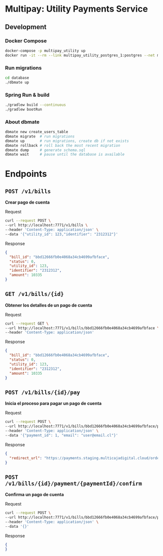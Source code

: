 # Multipay: Utility Payments Service

## Development

### Docker Compose
```bash
docker-compose -p multipay_utility up
docker run -it --rm --link multipay_utility_postgres_1:postgres --net multipay_utility_default postgres:11-alpine psql -h postgres -U multipay
```

### Run migrations
```bash
cd database
./dbmate up
```

### Spring Run & build
```bash
./gradlew build --continuous
./gradlew bootRun
```

### About **dbmate**
```bash
dbmate new create_users_table
dbmate migrate  # run migrations
dbmate up       # run migrations, create db if not exists
dbmate rollback # roll back the most recent migration
dbmate dump     # generate schema.sql
dbmate wait     # pause until the database is available
```

# Endpoints

## `POST /v1/bills`
**Crear pago de cuenta**

Request
```bash
curl --request POST \
--url http://localhost:7771/v1/bills \
--header 'Content-Type: application/json' \
--data '{"utility_id": 123,"identifier": "2312312"}'
```
Response
```json
{
  "bill_id": "bbd12666fb0e4068a34cb4699afbface",
  "status": 0,
  "utility_id": 123,
  "identifier": "2312312",
  "amount": 10335
}
```

## `GET /v1/bills/{id}`
**Obtener los detalles de un pago de cuenta**

Request
```bash
curl --request GET \
--url http://localhost:7771/v1/bills/bbd12666fb0e4068a34cb4699afbface \
--header 'Content-Type: application/json'
```
Response
```json
{
  "bill_id": "bbd12666fb0e4068a34cb4699afbface",
  "status": 0,
  "utility_id": 123,
  "identifier": "2312312",
  "amount": 10335
}
```

## `POST /v1/bills/{id}/pay`
**Inicia el proceso para pagar un pago de cuenta**

Request
```bash
curl --request POST \
--url http://localhost:7771/v1/bills/bbd12666fb0e4068a34cb4699afbface/pay \
--header 'Content-Type: application/json' \
--data '{"payment_id": 1, "email": "user@email.cl"}'
```
Response
```json
{
  "redirect_url": "https://payments.staging.multicajadigital.cloud/order/5",
}
```

## `POST /v1/bills/{id}/payment/{paymentId}/confirm`
**Confirma un pago de cuenta**

Request
```bash
curl --request POST \
--url http://localhost:7771/v1/bills/bbd12666fb0e4068a34cb4699afbface/payment/229e36dcf7864baa8e5094b11d1b5955/confirm \
--header 'Content-Type: application/json' \
--data '{}'
```
Response
```json
{
}
```
